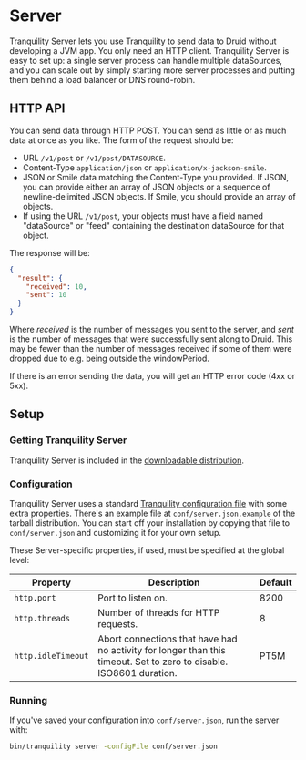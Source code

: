 # Server

Tranquility Server lets you use Tranquility to send data to Druid without developing a JVM app. You only need an
HTTP client. Tranquility Server is easy to set up: a single server process can handle multiple dataSources, and you can
scale out by simply starting more server processes and putting them behind a load balancer or DNS round-robin.

## HTTP API

You can send data through HTTP POST. You can send as little or as much data at once as you like. The form of the
request should be:

- URL `/v1/post` or `/v1/post/DATASOURCE`.
- Content-Type `application/json` or `application/x-jackson-smile`.
- JSON or Smile data matching the Content-Type you provided. If JSON, you can provide either an array of JSON objects
or a sequence of newline-delimited JSON objects. If Smile, you should provide an array of objects.
- If using the URL `/v1/post`, your objects must have a field named "dataSource" or "feed" containing the destination
dataSource for that object.

The response will be:

```json
{
  "result": {
    "received": 10,
    "sent": 10
  }
}
```

Where *received* is the number of messages you sent to the server, and *sent* is the number of messages that were
successfully sent along to Druid. This may be fewer than the number of messages received if some of them were dropped
due to e.g. being outside the windowPeriod.

If there is an error sending the data, you will get an HTTP error code (4xx or 5xx).

## Setup

### Getting Tranquility Server

Tranquility Server is included in the [downloadable distribution](../README.md#downloadable-distribution).

### Configuration

Tranquility Server uses a standard [Tranquility configuration file](configuration.md) with some extra properties.
There's an example file at `conf/server.json.example` of the tarball distribution. You can start off your installation
by copying that file to `conf/server.json` and customizing it for your own setup.

These Server-specific properties, if used, must be specified at the global level:

|Property|Description|Default|
|--------|-----------|-------|
|`http.port`|Port to listen on.|8200|
|`http.threads`|Number of threads for HTTP requests.|8|
|`http.idleTimeout`|Abort connections that have had no activity for longer than this timeout. Set to zero to disable. ISO8601 duration.|PT5M|

### Running

If you've saved your configuration into `conf/server.json`, run the server with:

```bash
bin/tranquility server -configFile conf/server.json
```
